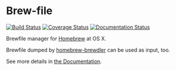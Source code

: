 Brew-file
=========

[![Build Status](https://travis-ci.org/rcmdnk/homebrew-file.svg?branch=master)](https://travis-ci.org/rcmdnk/homebrew-file)
[![Coverage Status](https://coveralls.io/repos/rcmdnk/homebrew-file/badge.png?branch=master)](https://coveralls.io/r/rcmdnk/homebrew-file?branch=master)
[![Documentation Status](https://readthedocs.org/projects/homebrew-file/badge/?version=latest)](http://homebrew-file.readthedocs.io/en/latest/?badge=latest)

Brewfile manager for [Homebrew](http://brew.sh/) at OS X.

Brewfile dumped by [homebrew-brewdler](https://github.com/Homebrew/homebrew-brewdler)
can be used as input, too.

See more details in [the Documentation](http://homebrew-file.readthedocs.io).
